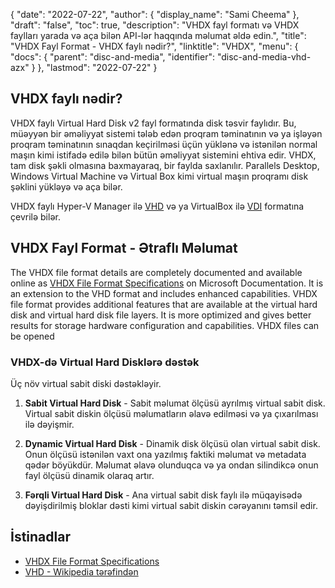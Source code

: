 {
  "date": "2022-07-22",
  "author": {
    "display_name": "Sami Cheema"
},
  "draft": "false",
  "toc": true,
  "description": "VHDX fayl formatı və VHDX faylları yarada və aça bilən API-lər haqqında məlumat əldə edin.",
  "title": "VHDX Fayl Format - VHDX faylı nədir?",
  "linktitle": "VHDX",
  "menu": {
    "docs": {
      "parent": "disc-and-media",
      "identifier": "disc-and-media-vhd-azx"
}
},
  "lastmod": "2022-07-22"
}

## VHDX faylı nədir?

VHDX faylı Virtual Hard Disk v2 fayl formatında disk təsvir faylıdır. Bu, müəyyən bir əməliyyat sistemi tələb edən proqram təminatının və ya işləyən proqram təminatının sınaqdan keçirilməsi üçün yüklənə və istənilən normal maşın kimi istifadə edilə bilən bütün əməliyyat sistemini ehtiva edir. VHDX, tam disk şəkli olmasına baxmayaraq, bir faylda saxlanılır. Parallels Desktop, Windows Virtual Machine və Virtual Box kimi virtual maşın proqramı disk şəklini yükləyə və aça bilər.

VHDX faylı Hyper-V Manager ilə [VHD](/disc-and-media/vhd/) və ya VirtualBox ilə [VDI](/disc-and-media/vdi/) formatına çevrilə bilər.

## VHDX Fayl Format - Ətraflı Məlumat

The VHDX file format details are completely documented and available online as [VHDX File Format Specifications](https://learn.microsoft.com/en-us/openspecs/windows_protocols/ms-vhdx/83e061f8-f6e2-4de1-91bd-5d518a43d477) on Microsoft Documentation. It is an extension to the VHD format and includes enhanced capabilities. VHDX file format provides additional features that are available at the virtual hard disk and virtual hard disk file layers. It is more optimized and gives better results for storage hardware configuration and capabilities. VHDX files can be opened

### VHDX-də Virtual Hard Disklərə dəstək

Üç növ virtual sabit diski dəstəkləyir.

 1. **Sabit Virtual Hard Disk** - Sabit məlumat ölçüsü ayrılmış virtual sabit disk. Virtual sabit diskin ölçüsü məlumatların əlavə edilməsi və ya çıxarılması ilə dəyişmir.

 1. **Dynamic Virtual Hard Disk** - Dinamik disk ölçüsü olan virtual sabit disk. Onun ölçüsü istənilən vaxt ona yazılmış faktiki məlumat və metadata qədər böyükdür. Məlumat əlavə olunduqca və ya ondan silindikcə onun fayl ölçüsü dinamik olaraq artır.

 1. **Fərqli Virtual Hard Disk** - Ana virtual sabit disk faylı ilə müqayisədə dəyişdirilmiş bloklar dəsti kimi virtual sabit diskin cərəyanını təmsil edir.

## İstinadlar

* [VHDX File Format Specifications](https://learn.microsoft.com/en-us/openspecs/windows_protocols/ms-vhdx/83e061f8-f6e2-4de1-91bd-5d518a43d477)
* [VHD - Wikipedia tərəfindən](https://en.wikipedia.org/wiki/VHD_(file_format))



